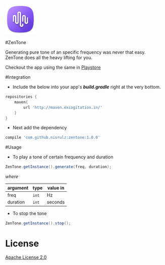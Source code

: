 
![logo](https://github.com/nisrulz/zentone/raw/master/app/src/main/res/mipmap-xhdpi/ic_launcher.png)

#ZenTone

Generating pure tone of an specific frequency was never that easy.
ZenTone does all the heavy lifting for you.

Checkout the app using the same in [Playstore](https://play.google.com/store/apps/details?id=in.excogitation.library_zentone)

#Integration
- Include the below into your app's ***build.gradle*** right at the very bottom.
```gradle
repositories {
    maven{
        url 'http://maven.excogitation.in/'
    }
}
```
- Next add the dependency
```gradle
compile 'com.github.nisrulz:zentone:1.0.0'
```

#Usage
+ To play a tone of certain frequency and duration
```java
ZenTone.getInstance().generate(freq, duration);
```
*where*

|argument|type|value in
|---|---|---|
|freq|`int`|Hz
|duration|`int`|seconds


+ To stop the tone
```java
ZenTone.getInstance().stop();
```

# License

 <a rel="license" href="http://www.apache.org/licenses/LICENSE-2.0.html" target="_blank">Apache License 2.0</a>
